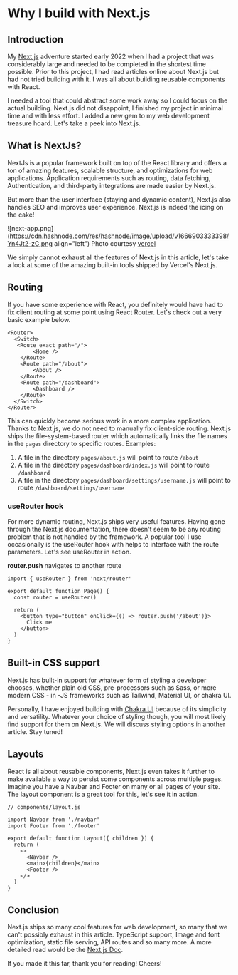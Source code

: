 # Why I build with Next.js

## Introduction
My [Next.js](https://nextjs.org/docs) adventure started early 2022 when I had a project that was considerably large and needed to be completed in the shortest time possible. Prior to this project, I had read articles online about Next.js but had not tried building with it. I was all about building reusable components with React. 

I needed a tool that could abstract some work away so I could focus on the actual building. Next.js did not disappoint, I finished my project in minimal time and with less effort. I added a new gem to my web development treasure hoard. Let's take a peek into Next.js.

## What is NextJs?
NextJs is a popular framework built on top of the React library and offers a ton of amazing features, scalable structure, and optimizations for web applications. Application requirements such as routing, data fetching, Authentication, and third-party integrations are made easier by Next.js. 

But more than the user interface (staying and dynamic content), Next.js also handles SEO and improves user experience. Next.js is indeed the icing on the cake!


![next-app.png](https://cdn.hashnode.com/res/hashnode/image/upload/v1666903333398/Yn4Jt2-zC.png align="left")
Photo courtesy [vercel](https://nextjs.org/learn/foundations/about-nextjs/what-is-nextjs)

We simply cannot exhaust all the features of Next.js in this article, let's take a look at some of the amazing built-in tools shipped by Vercel's Next.js.
  

## Routing
If you have some experience with React, you definitely would have had to fix client routing at some point using React Router. Let's check out a very basic example below.
```
<Router>
  <Switch>
   <Route exact path="/">
        <Home />
    </Route>
    <Route path="/about">
        <About />
    </Route>
    <Route path="/dashboard">
        <Dashboard />
    </Route>
  </Switch>
</Router>

```

This can quickly become serious work in a more complex application. Thanks to Next.js, we do not need to manually fix client-side routing. Next.js ships the file-system-based router which automatically links the file names in the `pages` directory to specific routes. Examples:
1. A file in the directory `pages/about.js` will point to route `/about`
2. A file in the directory `pages/dashboard/index.js` will point to route `/dashboard`
3. A file in the directory `pages/dashboard/settings/username.js` will point to route `/dashboard/settings/username`

### useRouter hook
For more dynamic routing, Next.js ships very useful features. Having gone through the Next.js documentation, there doesn't seem to be any routing problem that is not handled by the framework.
A popular tool I use occasionally is the useRouter hook with helps to interface with the route parameters.
Let's see useRouter in action.

**router.push** navigates to another route
```
import { useRouter } from 'next/router'

export default function Page() {
  const router = useRouter()

  return (
    <button type="button" onClick={() => router.push('/about')}>
      Click me
    </button>
  )
}
```
## Built-in CSS support
Next.js has built-in support for whatever form of styling a developer chooses, whether plain old CSS, pre-processors such as Sass, or more modern CSS - in -JS frameworks such as Tailwind, Material UI, or chakra UI.

Personally, I have enjoyed building with [Chakra UI](https://chakra-ui.com/) because of its simplicity and versatility. Whatever your choice of styling though, you will most likely find support for them on Next.js. We will discuss styling options in another article. Stay tuned! 

## Layouts
React is all about reusable components, Next.js even takes it further to make available a way to persist some components across multiple pages. Imagine you have a Navbar and Footer on many or all pages of your site. The layout component is a great tool for this, let's see it in action.

```
// components/layout.js

import Navbar from './navbar'
import Footer from './footer'

export default function Layout({ children }) {
  return (
    <>
      <Navbar />
      <main>{children}</main>
      <Footer />
    </>
  )
}
```

## Conclusion
Next.js ships so many cool features for web development, so many that we can't possibly exhaust in this article. TypeScript support, Image and font optimization, static file serving, API routes and so many more. A more detailed read would be the [Next.js Doc](https://nextjs.org/docs/).

If you made it this far, thank you for reading! Cheers!
